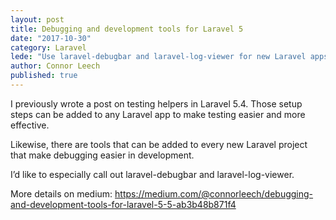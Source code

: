 ```yaml
---
layout: post
title: Debugging and development tools for Laravel 5
date: "2017-10-30"
category: Laravel
lede: "Use laravel-debugbar and laravel-log-viewer for new Laravel apps in development"
author: Connor Leech
published: true
---
```


I previously wrote a post on testing helpers in Laravel 5.4. Those setup steps can be added to any Laravel app to make testing easier and more effective.

Likewise, there are tools that can be added to every new Laravel project that make debugging easier in development.

I’d like to especially call out laravel-debugbar and laravel-log-viewer.

More details on medium: https://medium.com/@connorleech/debugging-and-development-tools-for-laravel-5-5-ab3b48b871f4

